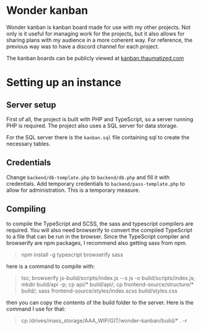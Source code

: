 # Wonder kanban

Wonder kanban is kanban board made for use with my other projects. Not only is it useful for managing work for the projects, but it also allows for sharing plans with my audience in a more coherent way. For reference, the previous way was to have a discord channel for each project.

The kanban boards can be publicly viewed at [kanban.thaumatized.com](https://kanban.thaumatized.com)

# Setting up an instance
## Server setup
First of all, the project is built with PHP and TypeScript, so a server running PHP is required. The project also uses a SQL server for data storage.

For the SQL server there is the `kanban.sql` file containing sql to create the necessary tables.

## Credentials
Change `backend/db-template.php` to `backend/db.php` and fill it with credentials.
Add temporary credentials to `backend/pass-template.php` to allow for administration. This is a temporary measure.

## Compiling
to compile the TypeScript and SCSS, the sass and typescript compilers are required. You will also need browserify to convert the compiled TypeScript to a file that can be run in the browser. Since the TypeScript compiler and browserify are npm packages, I recommend also getting sass from npm.
> npm install -g typescript browserify sass

here is a command to compile with:
> tsc; browserify js-build/scripts/index.js --s js -o build/scripts/index.js;  mkdir build/api -p; cp api/* build/api/; cp frontend-source/structure/* build/; sass frontend-source/styles/index.scss build/styles.css

then you can copy the contents of the build folder to the server. Here is the command I use for that:
> cp /drives/mass_storage/AAA_WIP/GIT/wonder-kanban/build/* . -r
